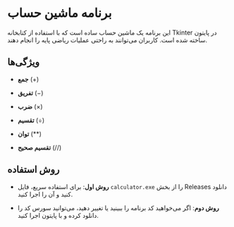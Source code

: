 # برنامه ماشین حساب

این برنامه یک ماشین حساب ساده است که با استفاده از کتابخانه Tkinter در پایتون ساخته شده است. کاربران می‌توانند به راحتی عملیات ریاضی پایه را انجام دهند.

## ویژگی‌ها

- **جمع** (+)
  
- **تفریق** (−)

- **ضرب** (×)

- **تقسیم** (÷)

- **توان** (**)

- **تقسیم صحیح** (//)


## روش استفاده

- **روش اول**: برای استفاده سریع، فایل `calculator.exe` را از بخش Releases دانلود کنید و آن را اجرا کنید.

- **روش دوم**: اگر می‌خواهید کد برنامه را ببینید یا تغییر دهید، می‌توانید سورس کد را دانلود کرده و با پایتون اجرا کنید.
